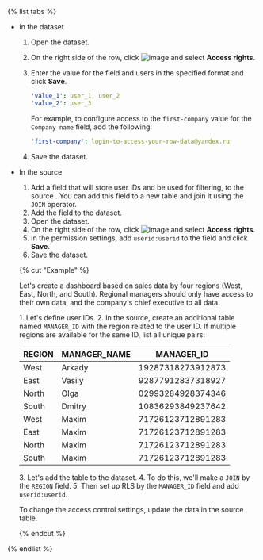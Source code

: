 {% list tabs %}

- In the dataset

  1. Open the dataset.
  1. On the right side of the row, click ![image](../../../_assets/datalens/horizontal-ellipsis.svg) and select **Access rights**.
  1. Enter the value for the field and users in the specified format and click **Save**.

      ```yaml
      'value_1': user_1, user_2
      'value_2': user_3
      ```

      For example, to configure access to the `first-company` value for the `Company name` field, add the following:

      
      ```yaml
      'first-company': login-to-access-your-row-data@yandex.ru
      ```


  1. Save the dataset.

- In the source

  1. Add a field that will store user IDs and be used for filtering, to the source . You can add this field to a new table and join it using the `JOIN` operator.
  1. Add the field to the dataset.
  1. Open the dataset.
  1. On the right side of the row, click ![image](../../../_assets/datalens/horizontal-ellipsis.svg) and select **Access rights**.
  1. In the permission settings, add `userid:userid` to the field and click **Save**.
  1. Save the dataset.

  {% cut "Example" %}

  Let's create a dashboard based on sales data by four regions (West, East, North, and South). Regional managers should only have access to their own data, and the company's chief executive to all data.

  1\. Let's define user IDs.
  2\. In the source, create an additional table named `MANAGER_ID` with the region related to the user ID. If multiple regions are available for the same ID, list all unique pairs:

  | REGION | MANAGER_NAME | MANAGER_ID |
  |--------|--------------|-------------------|
  | West | Arkady | 19287318273912873 |
  | East | Vasily | 92877912837318927 |
  | North | Olga | 02993284928374346 |
  | South | Dmitry | 10836293849237642 |
  | West | Maxim | 71726123712891283 |
  | East | Maxim | 71726123712891283 |
  | North | Maxim | 71726123712891283 |
  | South | Maxim | 71726123712891283 |

  3\. Let's add the table to the dataset.
  4\. To do this, we'll make a `JOIN` by the `REGION` field.
  5\. Then set up RLS by the `MANAGER_ID` field and add `userid:userid`.

  To change the access control settings, update the data in the source table.

  {% endcut %}

{% endlist %}
